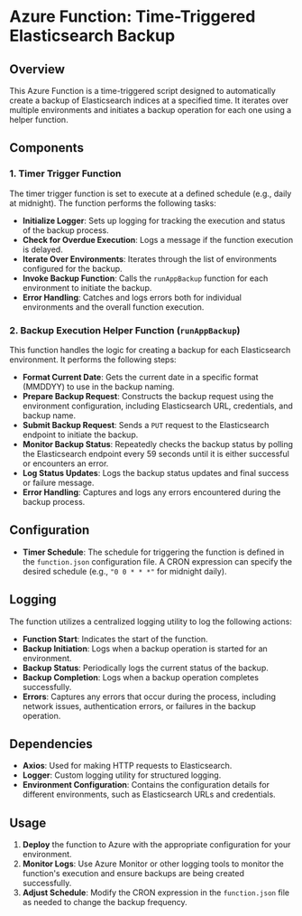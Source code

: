 # Azure Function: Time-Triggered Elasticsearch Backup

## Overview

This Azure Function is a time-triggered script designed to automatically create a backup of Elasticsearch indices at a specified time. It iterates over multiple environments and initiates a backup operation for each one using a helper function.

## Components

### 1. Timer Trigger Function

The timer trigger function is set to execute at a defined schedule (e.g., daily at midnight). The function performs the following tasks:

-   **Initialize Logger**: Sets up logging for tracking the execution and status of the backup process.
-   **Check for Overdue Execution**: Logs a message if the function execution is delayed.
-   **Iterate Over Environments**: Iterates through the list of environments configured for the backup.
-   **Invoke Backup Function**: Calls the `runAppBackup` function for each environment to initiate the backup.
-   **Error Handling**: Catches and logs errors both for individual environments and the overall function execution.

### 2. Backup Execution Helper Function (`runAppBackup`)

This function handles the logic for creating a backup for each Elasticsearch environment. It performs the following steps:

-   **Format Current Date**: Gets the current date in a specific format (MMDDYY) to use in the backup naming.
-   **Prepare Backup Request**: Constructs the backup request using the environment configuration, including Elasticsearch URL, credentials, and backup name.
-   **Submit Backup Request**: Sends a `PUT` request to the Elasticsearch endpoint to initiate the backup.
-   **Monitor Backup Status**: Repeatedly checks the backup status by polling the Elasticsearch endpoint every 59 seconds until it is either successful or encounters an error.
-   **Log Status Updates**: Logs the backup status updates and final success or failure message.
-   **Error Handling**: Captures and logs any errors encountered during the backup process.

## Configuration

-   **Timer Schedule**: The schedule for triggering the function is defined in the `function.json` configuration file. A CRON expression can specify the desired schedule (e.g., `"0 0 * * *"` for midnight daily).

## Logging

The function utilizes a centralized logging utility to log the following actions:

-   **Function Start**: Indicates the start of the function.
-   **Backup Initiation**: Logs when a backup operation is started for an environment.
-   **Backup Status**: Periodically logs the current status of the backup.
-   **Backup Completion**: Logs when a backup operation completes successfully.
-   **Errors**: Captures any errors that occur during the process, including network issues, authentication errors, or failures in the backup operation.

## Dependencies

-   **Axios**: Used for making HTTP requests to Elasticsearch.
-   **Logger**: Custom logging utility for structured logging.
-   **Environment Configuration**: Contains the configuration details for different environments, such as Elasticsearch URLs and credentials.

## Usage

1. **Deploy** the function to Azure with the appropriate configuration for your environment.
2. **Monitor Logs**: Use Azure Monitor or other logging tools to monitor the function's execution and ensure backups are being created successfully.
3. **Adjust Schedule**: Modify the CRON expression in the `function.json` file as needed to change the backup frequency.
